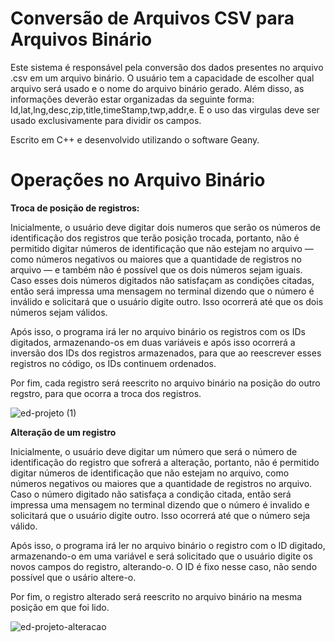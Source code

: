 # Conversão de Arquivos CSV para Arquivos Binário

Este sistema é responsável pela conversão dos dados presentes no arquivo .csv em um arquivo binário. O usuário tem a capacidade de escolher qual arquivo será usado e o nome do arquivo binário gerado. Além disso, as informações deverão estar organizadas da seguinte forma: Id,lat,lng,desc,zip,title,timeStamp,twp,addr,e. E o uso das virgulas deve ser usado exclusivamente para dividir os campos.

Escrito em C++ e desenvolvido utilizando o software Geany.

# Operações no Arquivo Binário

  **Troca de posição de registros:**

Inicialmente, o usuário deve digitar dois numeros que serão os números de identificação dos registros que terão posição trocada, portanto, não é permitido digitar números de identificação que não estejam no arquivo — como números negativos ou maiores que a quantidade de registros no arquivo — e também não é possível que os dois números sejam iguais. Caso esses dois números digitados não satisfaçam as condições citadas, então será impressa uma mensagem no terminal dizendo que o número é inválido e solicitará que o usuário digite outro. Isso ocorrerá até que os dois números sejam válidos.

Após isso, o programa irá ler no arquivo binário os registros com os IDs digitados, armazenando-os em duas variáveis e após isso ocorrerá a inversão dos IDs dos registros armazenados, para que ao reescrever esses registros no código, os IDs continuem ordenados.

Por fim, cada registro será reescrito no arquivo binário na posição do outro regstro, para que ocorra a troca dos registros.

![ed-projeto (1)](https://github.com/eduardocoelho1/Projeto-ED/assets/138143297/c0139497-dddc-42d3-88bc-722d0a894714)

  **Alteração de um registro**

Inicialmente, o usuário deve digitar um número que será o número de identificação do registro que sofrerá a alteração, portanto, não é permitido digitar números de identificação que não estejam no arquivo, como números negativos ou maiores que a quantidade de registros no arquivo. Caso o número digitado não satisfaça a condição citada, então será impressa uma mensagem no terminal dizendo que o número é invalido e solicitará que o usuário digite outro. Isso ocorrerá até que o número seja válido.

Após isso, o programa irá ler no arquivo binário o registro com o ID digitado, armazenando-o em uma variável e será solicitado que o usuário digite os novos campos do registro, alterando-o. O ID é fixo nesse caso, não sendo possível que o usário altere-o.

Por fim, o registro alterado será reescrito no arquivo binário na mesma posição em que foi lido.

![ed-projeto-alteracao](https://github.com/eduardocoelho1/Projeto-ED/assets/138143297/0c887119-4b13-462a-b1fd-819345527271)



